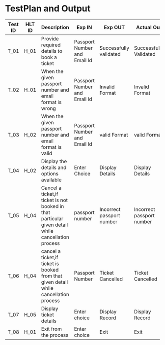 # TestPlan and Output

| **Test ID** | **HLT ID** | **Description**                                              | **Exp IN** | **Exp OUT** | **Actual Out** |**PASS/FAIL**  |    
|-------------|-----|--------------------------------------------------------------|------------|-------------|----------------|------------------|
| T_01|H_01| Provide required details to book a ticket|Passport Number and Email Id | Successfully validated| Successfully Validated | PASS |
| T_02|H_01| When the given passport number and email format is wrong | Passport Number and Email Id | Invalid Format | Invalid Format | PASS |
| T_03|H_02| When the given passport number and email format is valid | Passport Number and Email Id | valid Format | valid Format | PASS |
| T_04 |H_02| Display the details and options available | Enter Choice | Display Details | Display Details | PASS |
| T_05 |H_04| Cancel a ticket,if ticket is not booked in that particular given detail while cancellation process | passport number | Incorrect passport number | Incorrect passport number | PASS |
| T_06 |H_04| cancel a ticket,if ticket is booked from that given detail while cancellation process | Passport Number | Ticket Cancelled | Ticket Cancelled | PASS |
| T_07 |H_05| Display ticket details | Enter choice | Display Record | Display Record | PASS |
| T_08 |H_01| Exit from the process | Enter choice | Exit | Exit | PASS |
